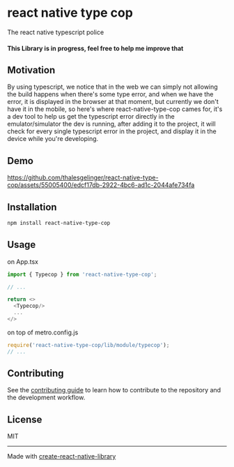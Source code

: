 # react native type cop
The react native typescript police

#### This Library is in progress, feel free to help me improve that

## Motivation

By using typescript, we notice that in the web we can simply not allowing the build happens when there's some type error, and when we have the error, it is displayed in the browser at that moment, but currently we don't have it in the mobile, so here's where react-native-type-cop cames for, it's a dev tool to help us get the typescript error directly in the emulator/simulator the dev is running, after adding it to the project, it will check for every single typescript error in the project, and display it in the device while you're developing.

## Demo



https://github.com/thalesgelinger/react-native-type-cop/assets/55005400/edcf17db-2922-4bc6-ad1c-2044afe734fa




## Installation

```sh
npm install react-native-type-cop
```

## Usage

on App.tsx
```js
import { Typecop } from 'react-native-type-cop';

// ...

return <>
  <Typecop/>
  ...
</>
```

on top of metro.config.js
```js
require('react-native-type-cop/lib/module/typecop');
// ...
```



## Contributing

See the [contributing guide](CONTRIBUTING.md) to learn how to contribute to the repository and the development workflow.

## License

MIT

---

Made with [create-react-native-library](https://github.com/callstack/react-native-builder-bob)
